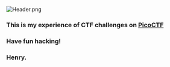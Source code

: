 ![Header.png](https://github.com/Henry1601/PicoCTF-Writeup/blob/main/Header.png)

### This is my experience of CTF challenges on [PicoCTF](https://picoctf.org/)

### Have fun hacking!

### Henry.
